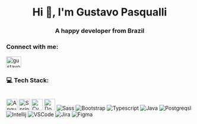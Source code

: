 <h1 align="center">Hi 👋, I'm Gustavo Pasqualli</h1>
<h3 align="center">A happy developer from Brazil</h3>

<h3 align="left">Connect with me:</h3>
<p align="left">
<a href="https://linkedin.com/in/gustavopasqualli" target="blank"><img align="center" src="https://raw.githubusercontent.com/rahuldkjain/github-profile-readme-generator/master/src/images/icons/Social/linked-in-alt.svg" alt="gustavopasqualli" height="30" width="40" /></a>
</p>

<h3>💻 Tech Stack:</h3>
<br/>

<div align="start">
  <img src="https://img.shields.io/badge/java-%23ED8B00.svg?style=for-the-badge&logo=openjdk&logoColor=white" alt="Angular" height="30"/>
  <img src="https://img.shields.io/badge/Spring%20Boot-6DB33F?logo=springboot&logoColor=fff" alt="Spring" height="30"/>
  <img src="https://img.shields.io/badge/Cypress-69D3A7?logo=cypress&logoColor=fff" alt="Cypress" height="30"/>
  <img src="https://img.shields.io/badge/Docker-2496ED?logo=docker&logoColor=fff" alt="Docker" height="30"/>
  <img src="https://img.shields.io/badge/Sass-C69?logo=sass&logoColor=fff" alt="Sass" />
  <img src="https://img.shields.io/badge/Bootstrap-7952B3?logo=bootstrap&logoColor=fff" alt="Bootstrap" />
  <img src="https://img.shields.io/badge/TypeScript-3178C6?logo=typescript&logoColor=fff" alt="Typescript" />
  <img src="https://img.shields.io/badge/Java-%23ED8B00.svg?logo=openjdk&logoColor=white" alt="Java" />
  <img src="https://img.shields.io/badge/Postgres-%23316192.svg?logo=postgresql&logoColor=white" alt="Postgreqsl" />
  <img src="https://img.shields.io/badge/IntelliJIDEA-000000.svg?logo=intellij-idea&logoColor=white" alt="Intellij" />
  <img src="https://custom-icon-badges.demolab.com/badge/Visual%20Studio%20Code-0078d7.svg?logo=vsc&logoColor=white" alt="VSCode" />
  <img src="https://img.shields.io/badge/Jira-0052CC?logo=jira&logoColor=fff" alt="Jira" />
  <img src="https://img.shields.io/badge/Figma-F24E1E?logo=figma&logoColor=white" alt="Figma" />

  </div>
  <div align="center"> 
  </div>
